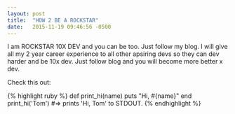 ```yaml
---
layout: post
title:  "HOW 2 BE A ROCKSTAR"
date:   2015-11-19 09:46:56 -0500
---
```

I am ROCKSTAR 10X DEV and you can be too.  Just follow my blog.  I will give all my 2 year career experience to all other apsiring devs so they can dev harder and be 10x dev.  Just follow blog and you will become more better x dev.

Check this out:

{% highlight ruby %}
def print_hi(name)
  puts "Hi, #{name}"
end
print_hi('Tom')
#=> prints 'Hi, Tom' to STDOUT.
{% endhighlight %}
